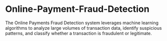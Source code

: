 # Online-Payment-Fraud-Detection
The Online Payments Fraud Detection system leverages machine learning algorithms to analyze large volumes of transaction data, identify suspicious patterns, and classify whether a transaction is fraudulent or legitimate. 
